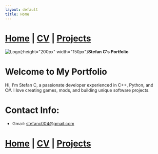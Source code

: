 ```yaml
---
layout: default
title: Home
---
```

# [Home](/portfolio/me) | [CV](/portfolio/cv/) | [Projects](/portfolio/projects/)
![Logo](/assets/img/me.png){:height="200px" width="150px"}**Stefan C's Portfolio**

# Welcome to My Portfolio

Hi, I'm Stefan C, a passionate developer experienced in C++, Python, and C#. I love creating games, mods, and building unique software projects.

# Contact Info:
- Gmail: [stefanc004@gmail.com](mailto:stefanc004@gmail.com)

# [Home](/portfolio/me) | [CV](/portfolio/cv/) | [Projects](/portfolio/projects/)

